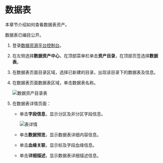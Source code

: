 # 数据表

本章节介绍如何查看数据表资产。

数据表已编目公开。

1.  登录[数据资源平台控制台](https://dataq.console.aliyun.com)。

2.  在左侧选择**数据资产中心**，在顶部菜单栏单击**资产目录**，在顶部页签选择**数据表**。

3.  在数据表页面目录区域，选择已新建的目录，出现该目录下的数据表及信息。

4.  在数据表页面数据表区域，单击数据表名称。

    ![数据资产目录表](https://static-aliyun-doc.oss-accelerate.aliyuncs.com/assets/img/zh-CN/8827160161/p211884.png)

5.  在数据表详情页面：

    -   单击**字段信息**，显示分区及非分区字段信息。

        ![表详情](https://static-aliyun-doc.oss-accelerate.aliyuncs.com/assets/img/zh-CN/8827160161/p211883.png)

    -   单击**数据预览**，显示数据表详细内容信息。
    -   单击**血缘关联**，显示标及字段血缘信息。
    -   单击**详细描述**，显示数据表详细描述信息。

